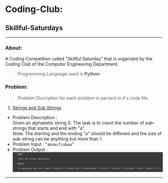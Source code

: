 # Coding-Club:

## Skillful-Saturdays
<hr>

### About:
A Coding Competition called "Skillful Saturday" that is organized by the Coding Club of the Computer Engineering Department.

> Programming Language used is **Python**  <br>

### Problem: <br>
> Problem Discription for each problem is persent in it's code file. <br>

1. [Strings and Sub Strings](https://github.com/Amoeba5558/Coding-Club_Skillful-Saturdays/blob/main/README_Images/2) <br>
* Problem Description : <br>
Given an alphabetic string S. The task is to count the number of sub-strings that starts and end with "a". <br>
Note: The starting and the ending "a" should be different and the size of sub-string can be anything but more than 1. <br>
* Problem Input : "`abnacfcabaa`" <br>
* Problem Output : <br>
![Problem-01](Images-Readme/1.jpg)


<hr>
